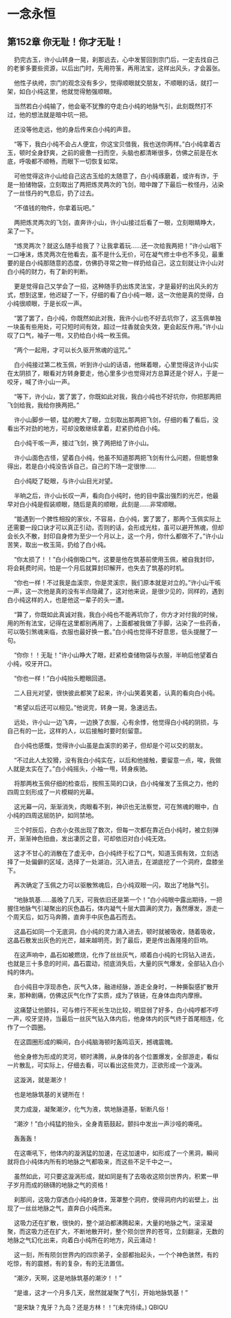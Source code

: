 # 一念永恒 
 ## 第152章 你无耻！你才无耻！
     扔完古玉，许小山转身一晃，刹那远去，心中发誓回到宗门后，一定去找自己的老爹多要些资源，以后出门时，先用符箓，再用法宝，这样出风头，才会嚣张。

    他性子纨绔，宗门的观念没有多少，觉得顺眼就交朋友，不顺眼的话，就打一架，如白小纯这里，他就觉得勉强顺眼。

    当然若白小纯输了，他会毫不犹豫的夺走白小纯的地脉气引，此刻既然打不过，他的想法就是暗中坑一把。

    还没等他走远，他的身后传来白小纯的声音。

    “等下，我白小纯不会占人便宜，你这宝贝借我，我也送你两样。”白小纯拿着古玉，顿时全身舒爽，之前的疲惫一扫而空，头脑也都清晰很多，仿佛之前是在水底，呼吸都不顺畅，而眼下一切恢复如常。

    可他觉得这许小山给自己这古玉给的太随意了，白小纯琢磨着，或许有诈，于是一拍储物袋，立刻取出了两把炼灵两次的飞剑，暗中蹭了下最后一枚怪丹，沾染了一丝怪丹的气息后，扔了过去。

    “不值钱的物件，你拿着玩吧。”

    两把炼灵两次的飞剑，直奔许小山，许小山接过后看了一眼，立刻眼睛睁大，呆了一下。

    “炼灵两次？就这么随手给我了？让我拿着玩……还一次给我两把！”许小山咽下一口唾沫，炼灵两次在他看去，虽不是什么无价，可在凝气修士中也不多见，最重要的是白小纯那随意的态度，仿佛扔寻常之物一样扔给自己，这立刻就让许小山对白小纯的财力，有了新的判断。

    更是觉得自己又学会了一招，这种随手扔出炼灵法宝，才是最好的出风头的方式，想到这里，他迟疑了一下，仔细的看了白小纯一眼，这一次他是真的觉得，白小纯很顺眼，于是长叹一声。

    “罢了罢了，白小纯，你既然如此对我，我许小山也不好去坑你了，这玉佩单独一块虽有些用处，可只短时间有效，超过一炷香就会失效，更会起反作用。”许小山叹了口气，袖子一甩，又扔给白小纯一枚玉佩。

    “两个一起用，才可以长久驱开煞魂的诅咒。”

    白小纯接过第二枚玉佩，听到许小山的话语，他眯着眼，心里觉得这许小山实在太阴损了，眼看对方转身要走，他心里多少也觉得对方总算还是个好人，于是一咬牙，喊了许小山一声。

    “等下，许小山，罢了罢了，你既如此对我，我白小纯也不好坑你，你把那两把飞剑给我，我给你换两把。”

    许小山脚步一顿，猛的瞪大了眼，立刻取出那两把飞剑，仔细的看了看后，没看出不对劲的地方，可却没敢继续拿着，赶紧扔给白小纯。

    白小纯干咳一声，接过飞剑，换了两把给了许小山。

    许小山面色古怪，望着白小纯，他虽不知道那两把飞剑有什么问题，但能想象得出，若是白小纯没告诉自己，自己的下场一定很惨……

    白小纯眨了眨眼，与许小山目光对望。

    半晌之后，许小山长叹一声，看向白小纯时，他的目中露出强烈的光芒，他最早对白小纯是假装顺眼，随后是真的顺眼，此刻是……非常顺眼。

    “能遇到一个脾性相投的家伙，不容易，白小纯，罢了罢了，那两个玉佩实际上还需要一段口诀才可以真正引动，否则的话，会形成光柱，虽可以避开煞魂，但却会长久不散，封印自身修为至少一个月以上，这一个月，你什么都做不了。”许小山苦笑，取出一枚玉简，扔给了白小纯。

    “你太损了！！”白小纯倒吸口气，这要是他在筑基前使用玉佩，被自我封印，将会耗费时间，怕是一个月后就算封印解开，也失去了筑基的时机。

    “你也一样！不过我是血溪宗，你是灵溪宗，我们原本就是对立的。”许小山干咳一声，这一次他是真的没有半点隐藏了，这对他来说，是很少见的，同样的，遇到白小纯这样的人，也是他这一辈子的头一遭。

    “算了，你既如此真诚对我，我白小纯也不能再坑你了，你方才对付我的时候，用的所有法宝，记得在这里都别再用了，上面都被我做了手脚，沾染了一些药香，可以吸引煞魂来临，衣服也最好换一套。”白小纯也觉得不好意思，低头提醒了一句。

    “你你！！无耻！”许小山睁大了眼，赶紧检查储物袋与衣服，半晌后他望着白小纯，咬牙开口。

    “你也一样！”白小纯抬头瞪眼回道。

    二人目光对望，很快彼此都笑了起来，许小山笑着笑着，认真的看向白小纯。

    “希望以后还可以相见。”他说完，转身一晃，急速远去。

    远处，许小山一边飞奔，一边换了衣服，心有余悸，他觉得白小纯的阴损，与自己有的一比，这样的人，以后接触时要时刻留意。

    白小纯也感慨，觉得许小山虽是血溪宗的弟子，但却是个可以交的朋友。

    “不过此人太狡猾，没有我白小纯实在，以后和他接触，要留意一点，唉，我做人就是太实在了。”白小纯摇头，小袖一甩，转身疾驰。

    将那两枚玉佩仔细的检查后，按照玉简的口诀，白小纯催发了玉佩之力，他的四周立刻形成了一片模糊的光幕。

    这光幕一闪，渐渐消失，肉眼看不到，神识也无法察觉，可在煞魂的眼中，白小纯的四周这层防护，如同禁地。

    三个时辰后，白衣小女孩出现了数次，但每一次都在靠近白小纯时，被立刻弹开，渐渐神色扭曲，发出凄厉之音，可却依旧对白小纯无效。

    这才不甘心的消散在了虚无中，白小纯终于松了口气，知道玉佩有效，立刻选择了一处偏僻的区域，选择了一处湖泊，沉入进去，在湖底挖了一个洞府，盘膝坐下。

    再次确定了玉佩之力可以驱散煞魂后，白小纯双眼一闪，取出了地脉气引。

    “地脉筑基……虽晚了几天，可我依旧还是第一个！”白小纯眼中露出期待，一把握住地脉气引凝聚出的灰色晶石，体内凝气十层大圆满的灵力，轰然爆发，游走一个周天后，如万马奔腾，直奔手中灰色晶石而去。

    这晶石如同一个无底洞，白小纯的灵力涌入进去，顿时就被吸收，随着吸收，这晶石散发出灰色的光芒，越来越明亮，到了最后，更是传出轰隆隆的巨响。

    在这声响中，晶石如被燃烧，化作了丝丝灰气，顺着白小纯的七窍钻入进去，也就是三十多息的时间，晶石震动，彻底消失后，大量的灰气爆发，全部钻入白小纯的体内。

    白小纯目中浮现赤色，灰气入体，融进经脉，游走全身时，一种撕裂感扩散开来，那种剧痛，仿佛这灰气化作了实质，成为了铁链，在身体血肉内摩擦。

    这痛楚让他颤抖，可与修行不死长生功比较，明显弱了好多，白小纯哼都不哼一声，咬牙坚持，当最后一丝灰气钻入体内后，他身体内的灰气终于首尾相连，化作了一个圆圈。

    在这圆圈形成的瞬间，白小纯脑海顿时轰鸣滔天，撼魂震魄。

    他全身修为形成的灵河，顿时沸腾，从身体的各个位置爆发，全部游走，看似一片散乱，可实际上，仔细去看，可以看出这些灵力，正欲形成一个漩涡。

    这漩涡，就是潮汐！

    也是地脉筑基的关键所在！

    灵力成漩，凝聚潮汐，化气为液，筑地脉道基，斩断凡俗！

    “潮汐！”白小纯猛的抬头，全身青筋鼓起，颤抖中发出一声沙哑的嘶吼。

    轰轰轰！

    在这嘶吼下，他体内的漩涡猛的加速，在这加速中，如形成了一个黑洞，瞬间就将白小纯体内所有的地脉之气都吸来，而这些不足千中之一。

    虽然如此，可只要这漩涡形成，就如同是有了去吸收这陨剑世界内，积累一甲子岁月而成的磅礴的地脉之气的资格！

    刹那间，这吸力穿透白小纯的身体，笼罩整个洞府，使得洞府内的岩壁上，出现了一丝丝地脉之气，直奔白小纯而来。

    这吸力还在扩散，很快的，整个湖泊都沸腾起来，大量的地脉之气，滚滚凝聚，而这吸力还在扩大，不断地散开时，整个陨剑世界的苍穹，立刻翻滚，无数的地脉之气幻化出来，向着白小纯所在的地方，风云涌动！

    这一刻，所有陨剑世界内的四宗弟子，全部都抬起头，一个个神色骇然，有的吃惊，有的震撼，有的复杂，有的无法置信。

    “潮汐，天啊，这是地脉筑基的潮汐！！”

    “是谁，这才一个月多几天，居然就凝聚了气引，开始地脉筑基！”

    “是宋缺？鬼牙？九岛？还是方林！！”(未完待续。) 
QBIQU